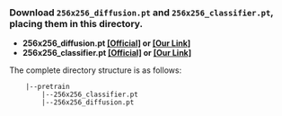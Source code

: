 ### Download `256x256_diffusion.pt` and `256x256_classifier.pt`, placing them in this directory.
  
- **256x256_diffusion.pt [[Official]](https://openaipublic.blob.core.windows.net/diffusion/jul-2021/256x256_diffusion.pt) or [[Our Link]](https://drive.google.com/file/d/1OyiUJOWBdrFUumiO5TBn0-APYj5DpblD/view?usp=drive_link)**  
- **256x256_classifier.pt [[Official]](https://openaipublic.blob.core.windows.net/diffusion/jul-2021/256x256_classifier.pt) or [[Our Link]](https://drive.google.com/file/d/1ZdzR3rXPzyzC67kHJmOQL38P9zbBbZja/view?usp=drive_link)**  

The complete directory structure is as follows:
```
    |--pretrain                         
        |--256x256_classifier.pt            
        |--256x256_diffusion.pt      
```
